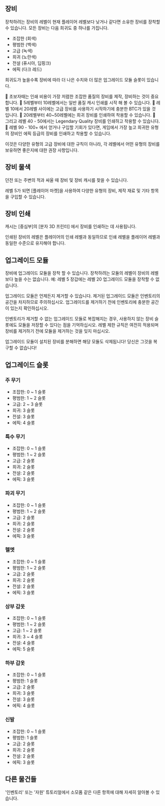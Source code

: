 ## 장비

장착하려는 장비의 레벨이 현재 플레이어 레벨보다 낮거나 같다면 소유한 장비를 장착할 수 있습니다.
모든 장비는 다음 희귀도 중 하나를 가집니다.

- 조잡한 (회색)
- 평범한 (백색)
- 고급 (녹색)
- 희귀 (노란색)
- 전설 (퓨시아, 딥핑크)
- 에픽 (다크 레드)

희귀도가 높을수록 장비에 따라 더 나은 수치와 더 많은 업그레이드 모듈 슬롯이 있습니다.

🔹 초보자때는 인쇄 비용이 가장 저렴한 조잡한 품질의 장비를 제작, 장비하는 것이 중요합니다.
🔹 5레벨부터 10레벨에서는 일반 품질 캐시 인쇄를 시작 해 볼 수 있습니다.
🔹 레벨 10에서 20레벨 사이에는 고급 장비를 사용하기 시작하기에 충분한 BTC가 있을 것 입니다.
🔹 20레벨부터 40~50레벨에는 희귀 장비를 인쇄하여 착용할 수 있습니다.
🔹 그리고 레벨 40 - 50에서는 Legendary Quality 장비를 인쇄하고 착용할 수 있습니다.
🔹 레벨 90 - 100+ 에서 얻거나 구입할 기회가 있다면, 게임에서 가장 높고 희귀한 유형의 장비인 에픽 등급의 장비를 인쇄하고 착용할 수 있습니다.

이것은 다양한 유형의 고급 장비에 대한 규칙이 아니라, 각 레벨에서 어떤 유형의 장비를 보유하면 좋은지에 대한 권장 사항입니다.

## 장비 물색

던전 또는 주변의 적과 싸울 때 장비 및 장비 캐시를 찾을 수 있습니다.

레벨 5가 되면 [플레이어 마켓]을 사용하여 다양한 유형의 장비, 제작 재료 및 기타 항목을 구입할 수 있습니다.

## 장비 인쇄

캐시는 [중심부]의 [분자 3D 프린터] 에서 장비를 인쇄하는 데 사용됩니다.

인쇄된 장비의 레벨은 플레이어의 인쇄 레벨과 동일하므로 인쇄 레벨을 플레이어 레벨과 동일한 수준으로 유지해야 합니다.

## 업그레이드 모듈

장비에 업그레이드 모듈을 장착 할 수 있습니다. 장착하려는 모듈의 레벨이 장비의 레벨보다 높을 수는 없습니다.
예: 레벨 5 장갑에는 레벨 20 업그레이드 모듈을 장착할 수 없습니다.

업그레이드 모듈은 언제든지 제거할 수 있습니다.
제거된 업그레이드 모듈은 인벤토리의 공간을 차지하므로 주의하십시오.
업그레이드를 제거하기 전에 인벤토리에 충분한 공간이 있는지 확인하십시오.

인벤토리가 제거할 수 없는 업그레이드 모듈로 복잡해지는 경우, 사용하지 않는 장비 슬롯에도 모듈을 저장할 수 있다는 점을 기억하십시오.
레벨 제한 규칙은 여전히 적용되며 장비를 제거하기 전에 모듈을 제거하는 것을 잊지 마십시오.

업그레이드 모듈이 설치된 장비를 분해하면 해당 모듈도 삭제됩니다!
당신은 그것을 복구할 수 없습니다!

## 업그레이드 슬롯

### 주 무기

- 조잡한: 0 ~ 1 슬롯
- 평범한: 1 ~ 2 슬롯
- 고급: 2 ~ 3 슬롯
- 희귀: 3 슬롯
- 전설: 3 슬롯
- 에픽: 4 슬롯

### 특수 무기

- 조잡한: 0 ~ 1 슬롯
- 평범한: 1 ~ 2 슬롯
- 고급: 2 슬롯
- 희귀: 2 슬롯
- 전설: 2 슬롯
- 에픽: 3 슬롯

### 파괴 무기

- 조잡한: 0 ~ 1 슬롯
- 평범한: 1 ~ 2 슬롯
- 고급: 2 슬롯
- 희귀: 2 슬롯
- 전설: 2 슬롯
- 에픽: 3 슬롯

### 헬멧

- 조잡한: 0 ~ 1 슬롯
- 평범한: 1 ~ 2 슬롯
- 고급: 2 슬롯
- 희귀: 2 슬롯
- 전설: 2 슬롯
- 에픽: 3 슬롯

### 상부 갑옷

- 조잡한: 0 ~ 1 슬롯
- 평범한: 1 ~ 2 슬롯
- 고급: 1 ~ 2 슬롯
- 희귀: 3 ~ 4 슬롯
- 전설: 4 슬롯
- 에픽: 5 슬롯

### 하부 갑옷

- 조잡한: 0 ~ 1 슬롯
- 평범한: 1 슬롯
- 고급: 2 슬롯
- 희귀: 3 슬롯
- 전설: 3 슬롯
- 에픽: 4 슬롯

### 신발

- 조잡한: 0 ~ 1 슬롯
- 평범한: 1 슬롯
- 고급: 2 슬롯
- 희귀: 2 슬롯
- 전설: 2 슬롯
- 에픽: 3 슬롯

## 다른 물건들

'인벤토리' 또는 '자원' 튜토리얼에서 소모품 같은 다른 항목에 대해 자세히 알아볼 수 있습니다.
